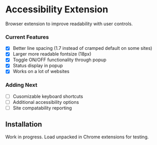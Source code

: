 # Accessibility Extension

Browser extension to improve readability with user controls.

### Current Features
- [X] Better line spacing (1.7 instead of cramped default on some sites)
- [X] Larger more readable fontsize (18px)
- [X] Toggle ON/OFF functionality through popup
- [X] Status display in popup
- [X] Works on a lot of websites

### Adding Next
- [ ] Cusomizable keyboard shortcuts
- [ ] Additional accessibility options
- [ ] Site compatability reporting

## Installation
Work in progress. Load unpacked in Chrome extensions for testing.